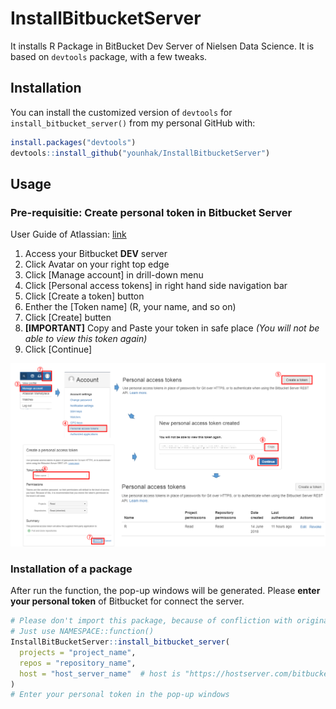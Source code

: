 
# InstallBitbucketServer

It installs R Package in BitBucket Dev Server of Nielsen Data Science.
It is based on `devtools` package, with a few tweaks.

## Installation

You can install the customized version of `devtools` for
`install_bitbucket_server()` from my personal GitHub with:

``` r
install.packages("devtools")
devtools::install_github("younhak/InstallBitbucketServer")
```

## Usage

### Pre-requisitie: Create personal token in Bitbucket Server

User Guide of Atlassian:
[link](https://confluence.atlassian.com/bitbucketserver057/personal-access-tokens-945543529.html?utm_campaign=in-app-help&utm_medium=in-app-help&utm_source=stash#Personalaccesstokens-usingpersonalaccesstokens)

1.  Access your Bitbucket **DEV** server
2.  Click Avatar on your right top edge
3.  Click \[Manage account\] in drill-down menu
4.  Click \[Personal access tokens\] in right hand side navigation bar
5.  Click \[Create a token\] button
6.  Enther the \[Token name\] (R, your name, and so on)
7.  Click \[Create\] butten
8.  **\[IMPORTANT\]** Copy and Paste your token in safe place *(You will
    not be able to view this token again)*
9.  Click \[Continue\]

![Figure 2. Token Creation](man/figures/token.png)

### Installation of a package

After run the function, the pop-up windows will be generated. Please
**enter your personal token** of Bitbucket for connect the
server.

``` r
# Please don't import this package, because of confliction with original devtools
# Just use NAMESPACE::function()
InstallBitBucketServer::install_bitbucket_server(
  projects = "project_name", 
  repos = "repository_name", 
  host = "host_server_name"  # host is "https://hostserver.com/bitbucket"
)
# Enter your personal token in the pop-up windows
```
